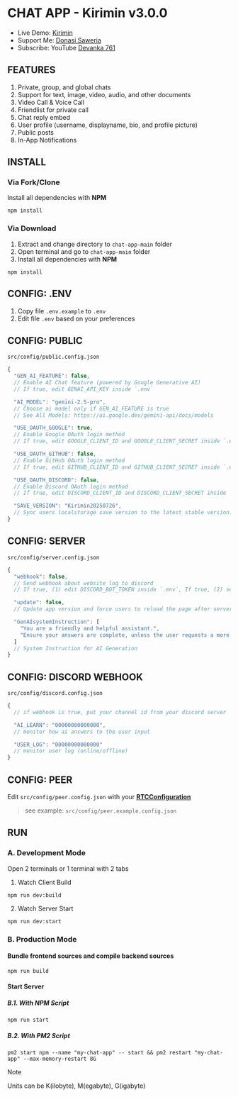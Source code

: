 # CHAT APP - Kirimin v3.0.0
- Live Demo: [Kirimin](https://kirimin.devanka.id/)
- Support Me: [Donasi Saweria](https://saweria.co/devanka)
- Subscribe: YouTube [Devanka 761](https://www.youtube.com/@devanka761)
## FEATURES
1. Private, group, and global chats
2. Support for text, image, video, audio, and other documents
3. Video Call &amp; Voice Call
4. Friendlist for private call
5. Chat reply embed
6. User profile (username, displayname, bio, and profile picture)
7. Public posts
8. In-App Notifications

## INSTALL
### Via Fork/Clone
Install all dependencies with **NPM**
```shell
npm install
```
### Via Download
1. Extract and change directory to `chat-app-main` folder
2. Open terminal and go to `chat-app-main` folder
3. Install all dependencies with **NPM**
```shell
npm install
```

## CONFIG: .ENV
1. Copy file `.env.example` to `.env`
2. Edit file `.env` based on your preferences

## CONFIG: PUBLIC
`src/config/public.config.json`
```javascript
{
  "GEN_AI_FEATURE": false,
  // Enable AI Chat feature (powered by Google Generative AI)
  // If true, edit GENAI_API_KEY inside `.env`

  "AI_MODEL": "gemini-2.5-pro",
  // Choose ai model only if GEN_AI_FEATURE is true
  // See All Models: https://ai.google.dev/gemini-api/docs/models

  "USE_OAUTH_GOOGLE": true,
  // Enable Google OAuth login method
  // If true, edit GOOGLE_CLIENT_ID and GOOGLE_CLIENT_SECRET inside `.env`

  "USE_OAUTH_GITHUB": false,
  // Enable GitHub OAuth login method
  // If true, edit GITHUB_CLIENT_ID and GITHUB_CLIENT_SECRET inside `.env`

  "USE_OAUTH_DISCORD": false,
  // Enable Discord OAuth login method
  // If true, edit DISCORD_CLIENT_ID and DISCORD_CLIENT_SECRET inside `.env`

  "SAVE_VERSION": "Kirimin20250726",
  // Sync users localstorage save version to the latest stable version. If outdated, old save file will be destroyed and generated a new one.
}
```

## CONFIG: SERVER
`src/config/server.config.json`
```javascript
{
  "webhook": false,
  // Send webhook about website log to discord
  // If true, (1) edit DISCORD_BOT_TOKEN inside `.env`, If true, (2) setup `src/config/discord.config.json`

  "update": false,
  // Update app version and force users to reload the page after server restart,

  "GenAIsystemInstruction": [
    "You are a friendly and helpful assistant.",
    "Ensure your answers are complete, unless the user requests a more concise approach."
  ]
  // System Instruction for AI Generation
}
```

## CONFIG: DISCORD WEBHOOK
`src/config/discord.config.json`
```javascript
{
  // if webhook is true, put your channel id from your discord server

  "AI_LEARN": "00000000000000",
  // monitor how ai answers to the user input

  "USER_LOG": "00000000000000"
  // monitor user log (online/offline)
}
```

## CONFIG: PEER
Edit `src/config/peer.config.json` with your **[RTCConfiguration](https://developer.mozilla.org/en-US/docs/Web/API/RTCPeerConnection/RTCPeerConnection)**
> see example: `src/config/peer.example.config.json`

## RUN
### A. Development Mode
Open 2 terminals or 1 terminal with 2 tabs
1. Watch Client Build
```shell
npm run dev:build
```
2. Watch Server Start
```shell
npm run dev:start
```

### B. Production Mode

#### Bundle frontend sources and compile backend sources
```shell
npm run build
```
#### Start Server

##### B.1. With NPM Script
```shell
npm run start
```
##### B.2. With PM2 Script
```shell
pm2 start npm --name "my-chat-app" -- start && pm2 restart "my-chat-app" --max-memory-restart 8G
```
> [!NOTE]
> Units can be K(ilobyte), M(egabyte), G(igabyte)